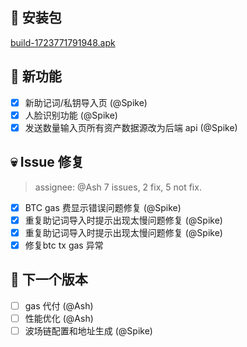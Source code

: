 ## 🚀 安装包

[build-1723771791948.apk](https://dalveywallet.s3.ap-northeast-1.amazonaws.com/release/apks/build-1723771791948.apk)

## 🎉 新功能

- [x] 新助记词/私钥导入页 (@Spike)
- [x] 人脸识别功能 (@Spike)
- [x] 发送数量输入页所有资产数据源改为后端 api (@Spike)

## 💀 Issue 修复

> assignee: @Ash 7 issues, 2 fix, 5 not fix.

- [x] BTC gas 费显示错误问题修复 (@Spike)
- [x] 重复助记词导入时提示出现太慢问题修复 (@Spike)
- [x] 重复助记词导入时提示出现太慢问题修复 (@Spike)
- [x] 修复btc tx gas 异常

## 📅 下一个版本

- [ ] gas 代付 (@Ash)
- [ ] 性能优化 (@Ash)
- [ ] 波场链配置和地址生成 (@Spike)
